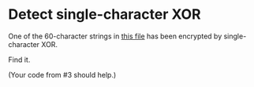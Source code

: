 # Detect single-character XOR

One of the 60-character strings in [this file](https://github.com/wasamasa/cryptopals/blob/master/01/04.txt) has been encrypted
by single-character XOR.

Find it.

(Your code from #3 should help.)
